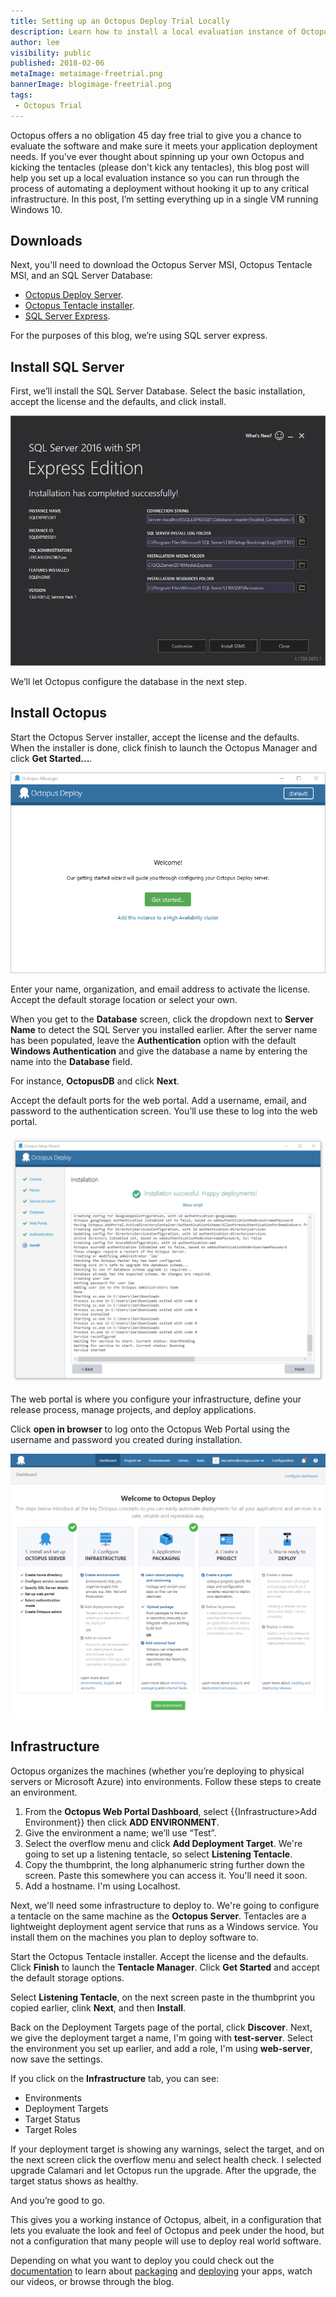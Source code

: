 ```yaml
---
title: Setting up an Octopus Deploy Trial Locally
description: Learn how to install a local evaluation instance of Octopus Deploy
author: lee
visibility: public
published: 2018-02-06
metaImage: metaimage-freetrial.png
bannerImage: blogimage-freetrial.png
tags:
 - Octopus Trial
---
```


Octopus offers a no obligation 45 day free trial to give you a chance to evaluate the software and make sure it meets your application deployment needs.  If you've ever thought about spinning up your own Octopus and kicking the tentacles (please don't kick any tentacles), this blog post will help you set up a local evaluation instance so you can run through the process of automating a deployment without hooking it up to any critical infrastructure. In this post, I’m setting everything up in a single VM running Windows 10.

## Downloads

Next, you'll need to download the Octopus Server MSI, Octopus Tentacle MSI, and an SQL Server Database:

* [Octopus Deploy Server](https://octopus.com/downloads).
* [Octopus Tentacle installer](https://octopus.com/downloads).
* [SQL Server Express](http://www.hanselman.com/blog/DownloadSqlServerExpress.aspx).

For the purposes of this blog, we’re using SQL server express.

## Install SQL Server

First, we’ll install the SQL Server Database. Select the basic installation, accept the license and the defaults, and click install.

![Successful SQL Installation](sql-success.png)

We’ll let Octopus configure the database in the next step.

## Install Octopus

Start the Octopus Server installer, accept the license and the defaults. When the installer is done, click finish to launch the Octopus Manager and click **Get Started...**. 

![Octopus Manager](octopus-manager.png "width=500")

Enter your name, organization, and email address to activate the license. Accept the default storage location or select your own.

When you get to the **Database** screen, click the dropdown next to **Server Name** to detect the SQL Server you installed earlier. After the server name has been populated, leave the **Authentication** option with the default **Windows Authentication** and give the database a name by entering the name into the **Database** field.

For instance, **OctopusDB** and click **Next**.

Accept the default ports for the web portal. Add a username, email, and password to the authentication screen. You’ll use these to log into the web portal. 

![Successful Installation](successful-installation.png "width=500")

The web portal is where you configure your infrastructure, define your release process, manage projects, and deploy applications.

Click **open in browser** to log onto the Octopus Web Portal using the username and password you created during installation.

![Octopus Dashboard](dashboard.png "width=500")

## Infrastructure

Octopus organizes the machines (whether you’re deploying to physical servers or Microsoft Azure) into environments. Follow these steps to create an environment.

1. From the **Octopus Web Portal Dashboard**, select {{Infrastructure>Add Environment}} then click **ADD ENVIRONMENT**.
1. Give the environment a name; we’ll use “Test”.
2. Select the overflow menu and click **Add Deployment Target**. We're going to set up a listening tentacle, so select **Listening Tentacle**.
3. Copy the thumbprint, the long alphanumeric string further down the screen. Paste this somewhere you can access it. You'll need it soon.
4. Add a hostname. I'm using Localhost.

Next, we'll need some infrastructure to deploy to. We're going to configure a tentacle on the same machine as the **Octopus Server**. Tentacles are a lightweight deployment agent service that runs as a Windows service. You install them on the machines you plan to deploy software to. 

Start the Octopus Tentacle installer. Accept the license and the defaults. Click **Finish** to launch the **Tentacle Manager**. Click **Get Started** and accept the default storage options.

Select **Listening Tentacle**, on the next screen paste in the thumbprint you copied earlier, clink **Next**, and then **Install**.

Back on the Deployment Targets page of the portal, click **Discover**. Next, we give the deployment target a name, I'm going with **test-server**. Select the environment you set up earlier, and add a role, I'm using **web-server**, now save the settings.

If you click on the **Infrastructure** tab, you can see:

* Environments
* Deployment Targets
* Target Status
* Target Roles

If your deployment target is showing any warnings, select the target, and on the next screen click the overflow menu and select health check. I selected upgrade Calamari and let Octopus run the upgrade. After the upgrade, the target status shows as healthy.

And you’re good to go.

This gives you a working instance of Octopus, albeit, in a configuration that lets you evaluate the look and feel of Octopus and peek under the hood, but not a configuration that many people will use to deploy real world software.

Depending on what you want to deploy you could check out the [documentation](https://octopus.com/docs/getting-started) to learn about [packaging](https://octopus.com/docs/packaging-applications) and [deploying](https://octopus.com/docs/deploying-applications) your apps, watch our videos, or browse through the blog.
